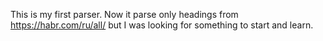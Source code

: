 This is my first parser.
Now it parse only headings from https://habr.com/ru/all/ but I was looking for something to start and learn.
